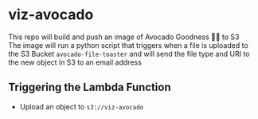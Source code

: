 # viz-avocado
This repo will build and push an image of Avocado Goodness 🥑🥑 to S3  
The image will run a python script that triggers when a file is uploaded to the S3 Bucket `avocado-file-toaster` and will send the file type and URI to the new object in S3 to an email address

## Triggering the Lambda Function

- Upload an object to `s3://viz-avocado`
